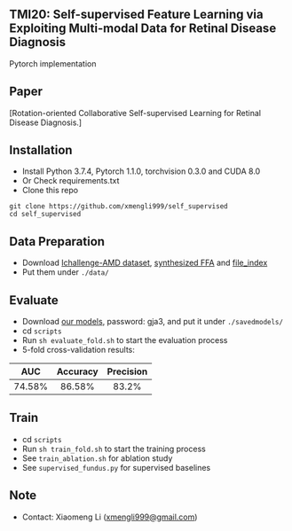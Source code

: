 ## TMI20: Self-supervised Feature Learning via Exploiting Multi-modal Data for Retinal Disease Diagnosis

Pytorch implementation 

## Paper
[Rotation-oriented Collaborative Self-supervised Learning for Retinal Disease Diagnosis.]

## Installation

* Install Python 3.7.4, Pytorch 1.1.0, torchvision 0.3.0 and CUDA 8.0
* Or Check requirements.txt
* Clone this repo
```
git clone https://github.com/xmengli999/self_supervised
cd self_supervised
```

## Data Preparation
* Download [Ichallenge-AMD dataset](https://drive.google.com/file/d/1ti0ozvMHCnq-PCX_CVc-Da98uJNmla8T/view?usp=sharing), 
[synthesized FFA](https://drive.google.com/file/d/1Q0u3XZ-cL2BcIA1mp2sl3Rep7vE3avNo/view?usp=sharing) and 
[file_index](https://drive.google.com/file/d/1ts-Y8ePh_K_ijmBK8v3OfMIOhKMw-PSj/view?usp=sharing) <br/>
* Put them under `./data/`


## Evaluate 
* Download [our models](https://pan.baidu.com/s/1B6JK5ljhWz0V655obtX3og), password: gja3, and put it under `./savedmodels/`
* cd `scripts`
* Run `sh evaluate_fold.sh` to start the evaluation process
* 5-fold cross-validation results: 

| AUC    | Accuracy   | Precision    |
| ---------- | :-----------:  | :-----------: |
| 74.58%    | 86.58%   | 83.2%     |

## Train 
* cd `scripts`
* Run `sh train_fold.sh` to start the training process
* See `train_ablation.sh` for ablation study
* See `supervised_fundus.py` for supervised baselines

## Note
* Contact: Xiaomeng Li (xmengli999@gmail.com)
